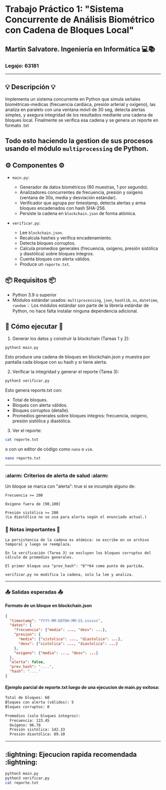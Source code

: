 # Trabajo Práctico 1: "Sistema Concurrente de Análisis Biométrico con Cadena de Bloques Local"
## Martin Salvatore.  Ingeniería en Informática :computer::books:
### Legajo: 63181
---

## :bulb: Descripción :bulb:

Implementa un sistema concurrente en Python que simula señales biométricas-medicas (frecuencia cardíaca, presión arterial y oxígeno), las analiza en paralelo con una ventana móvil de 30 seg, detecta alertas simples, y asegura integridad de los resultados mediante una cadena de bloques local. Finalmente se verifica esa cadena y se genera un reporte en formato .txt

Todo esto haciendo la gestion de sus procesos usando el módulo `multiprocessing` de Python.
---

## :gear: Componentes :gear:

- `main.py`:  
  - Generador de datos biométricos (60 muestras, 1 por segundo).  
  - Analizadores concurrentes de frecuencia, presión y oxígeno (ventana de 30s, media y desviación estándar).  
  - Verificador que agrupa por timestamp, detecta alertas y arma bloques encadenados con hash SHA-256.  
  - Persiste la cadena en `blockchain.json` de forma atómica.

- `verificar.py`:  
  - Lee `blockchain.json`.  
  - Recalcula hashes y verifica encadenamiento.  
  - Detecta bloques corruptos.  
  - Calcula promedios generales (frecuencia, oxígeno, presión sistólica y diastólica) sobre bloques íntegros.  
  - Cuenta bloques con alerta válidos.  
  - Produce un `reporte.txt`.

## :package: Requisitos :package:

- Python 3.9 o superior  
- Módulos estándar usados: `multiprocessing`, `json`, `hashlib`, `os`, `datetime`, `random`
:bulb: Los módulos estándar son parte de la librería estándar de Python, no hace falta instalar ninguna dependencia adicional.
## :rocket: Cómo ejecutar :rocket:

1. Generar los datos y construir la blockchain (Tareas 1 y 2):

```bash
python3 main.py
```
Esto produce una cadena de bloques en blockchain.json y muestra por pantalla cada bloque con su hash y si tiene alerta.

2. Verificar la integridad y generar el reporte (Tarea 3):

```bash
python3 verificar.py
```
Esto genera reporte.txt con:
- Total de bloques.
- Bloques con alerta válidos.
- Bloques corruptos (detalle).
- Promedios generales sobre bloques íntegros: frecuencia, oxígeno, presión sistólica y diastólica.

3. Ver el reporte:
```bash
cat reporte.txt
```
o con un editor de código como `nano` o `vim`.
```bash
nano reporte.txt
```
---

### :alarm: Criterios de alerta de salud :alarm:

Un bloque se marca con "alerta": true si se incumple alguno de:

    Frecuencia >= 200

    Oxígeno fuera de [90,100]

    Presión sistólica >= 200
    (La diastólica no se usa para alerta según el enunciado actual.)

### :page_facing_up: Notas importantes :page_facing_up:

    La persistencia de la cadena es atómica: se escribe en un archivo temporal y luego se reemplaza.

    En la verificación (Tarea 3) se excluyen los bloques corruptos del cálculo de promedios generales.

    El primer bloque usa "prev_hash": "0"*64 como punto de partida.

    verificar.py no modifica la cadena, solo la lee y analiza.

---
### :outbox_tray: Salidas esperadas  :outbox_tray:
#### Formato de un bloque en blockchain.json
```json
{
  "timestamp": "YYYY-MM-DDTHH:MM:SS.ssssss",
  "datos": {
    "frecuencia": {"media": ..., "desv": ...},
    "presion": {
      "media": {"sistolica": ..., "diastolica": ...},
      "desv": {"sistolica": ..., "diastolica": ...}
    },
    "oxigeno": {"media": ..., "desv": ...}
  },
  "alerta": false,
  "prev_hash": "....",  
  "hash": "...."       
}
```
#### Ejemplo parcial de reporte.txt luego de una ejecucion de main.py exitosa:
```txt
Total de bloques: 60
Bloques con alerta (válidos): 5
Bloques corruptos: 0

Promedios (solo bloques íntegros):
  Frecuencia: 123.45
  Oxígeno: 96.78
  Presión sistólica: 142.33
  Presión diastólica: 89.10
```
---
## :lightning: Ejecucion rapida recomendada :lightning:
```bash
python3 main.py
python3 verificar.py
cat reporte.txt
```